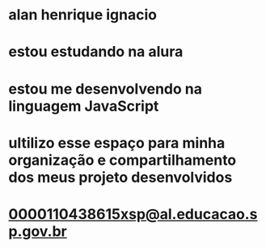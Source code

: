 # alan henrique ignacio
# estou estudando na alura
# estou me desenvolvendo na linguagem JavaScript
# ultilizo esse espaço para minha organização e compartilhamento dos meus projeto desenvolvidos
# 0000110438615xsp@al.educacao.sp.gov.br
